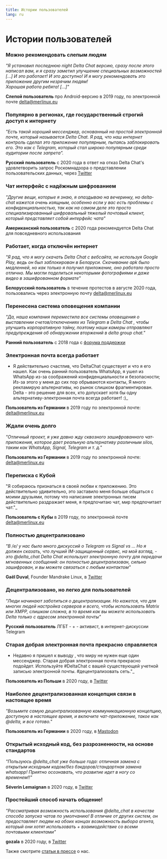 ```yaml
---
title: Истории пользователей
lang: ru
---
```


# Истории пользователей


### Можно рекомендовать слепым людям

_"Я установил последнюю night Delta Chat версию, сразу после этого написал вам,
и я сразу заметил улучшение специальных возможностей [...]
И это работает! И это доступно! И я могу рекомендовать это приложение другим незрячим людям!                                 
Хорошая работа ребята! [...]"_

**Слепой пользователь** про Android-версию в 2019 году, по электронной почте delta@merlinux.eu

### Популярно в регионах, где государственный строгий доступ к интернету

_"Есть такой хороший мессенджер, основанный на простой электронной почте, который называется Delta Chat. Я рад, что наш интернет контроль сделал это приложение популярным, пытаясь заблокировать его. Это как с Telegram, который стал широко популярным среди аудитории после запрета"._ 

**Русский пользователь** с 2020 года в ответ на отказ Delta Chat's удовлетворить запрос Роскомнадзора о представлении пользовательских данных, через [Twitter](https://twitter.com/Alex0s/status/1256841124427313153)

### Чат интерфейс с надёжным шифрованием

_"Другие вещи, которые я знаю, я опаздываю на вечеринку, но delta-chat кажется очень изящным, особенно если у вас есть проблемы с конфиденциальностью, так как на самом деле это просто специализированный шифровальный тяжелый почтовый клиент, который представляет собой интерфейс чата"_

**Американский пользователь** с 2020 года рекомендуется Delta Chat для повседневного использования

### Работает, когда отключён интернет

_"Я рад, что я могу скачать Delta Chat с вебсайта, не используя Google Play, ведь он был заблокирован в Беларуси. Скачивание apk было медленней, но как только я получил приложение, оно работало просто отлично. Мы могли поделиться некоторыми фотографиями и даже видео в зашифрованном формате"_ 

**Белорусский пользователь** в течение протестов в августе 2020 года, пользовались через электронную почту delta@merlinux.eu

### Перенесена система оповещения компании

_"Да, наша компания переместила
все системы оповещения о выставлении счетов/отключениях
из Telegram в Delta Chat
, чтобы улучшить корпоративную тайну,
поэтому наши камеры отправляют предупреждения об обнаружении вторжений
в delta group chat."_

**Ранний пользователь** с 2018 года с [форума поддержки](https://support.delta.chat/t/clear-chat-function/163/8)


### Электронная почта всегда работает

- Я действительно счастлив, что DeltaChat  существует и что я его нашел.
Как очень ранний пользователь WhatsApp, я ушел из WhatsApp из-за соображений конфиденциальности и безопасности;
Из-за этого у меня до сих пор обрываются контакты,
Я много рекламирую альтернативы, но рынок слишком фрагментирован.
Delta - это решение для всех, кто допускает хотя бы одну
альтернативу-электронная почта всегда работает! :)_

**Пользователь из Германии** в 2019 году по электронной почте: delta@merlinux.eu


### Ждали очень долго

_"Отличный проект, я уже давно
жду сквозного зашифрованного чат-приложения, которое дает реальную альтернативу
различным silos, таким как WhatsApp, Signal, Telegram и т. д."_

**Пользователь из Германии** в 2019 году по электронной почте: delta@merlinux.eu


### Переписка с Кубой

"Я собираюсь признаться в своей любви к приложению.
Это действительно удивительно, это заставило меня больше общаться с моими друзьями,
потому что написание электронных писем действительно раздражает меня, я предпочитаю чат, мир предпочитает чат."_

**Пользователь с Кубы** в 2019 году, по электронной почте delta@merlinux.eu


### Полностью децентрализовано

_"В /e/ у нас было много дискуссий о Telegram vs Signal vs ... 
Но я должен сказать, что лучший IM-защищенный сервис, на мой взгляд, - это @delta_chat
Delta Chat использует электронную почту для передачи мгновенных сообщений: 
он полностью децентрализован, сильно зашифрован, и вы можете связаться с любым контактом"_

**Gaël Duval**, Founder Mandrake Linux, в [Twitter](https://twitter.com/gael_duval/status/1122906779002777600)

### Децентрализовано, но легко для пользователей

_"Люди начинают заботиться о децентрализации. Но кажется, что для многих людей настройка серверов и всего, чтобы использовать Matrix или XMPP, слишком сложна, в то время как вы можете использовать Delta только с адресом электронной почты"_

**Русский пользователь** ЛГБТ - + - активист, в интернет-дискуссии Telegram

### Старая добрая электронная почта прекрасно справляется

- Недавно я пришел к выводу
, что миру не нужен еще один мессенджер.
Старая добрая электронная почта прекрасно подойдет.
Используйте #DeltaChat с вашей существующей учетной записью электронной почты. #децентрализовать сеть."_

**Пользователь из Польши** в 2020 году, в [Twitter](https://twitter.com/MichalNarecki/status/1280820973902745600)


### Наиболее децентрализованная концепция связи в настоящее время

_"Возьмите самую децентрализованную коммуникационную концепцию, доступную в настоящее
время, и включите чат-приложение, такое как @delta, и все готово."_

**Пользователь из Германии** в 2020 году, в [Mastodon](https://mastodon.bayern/@binaryflo85/103273050438673883)


### Открытый исходный код, без разрозненности, на основе стандартов

_"Пользуюсь @delta_chat уже больше года:
отличная замена с открытым исходным кодом/без бэкдоров/стандартная замена whatsapp!
Приятно осознавать, что развитие идет в ногу со временем!!"_

**Séverin Lemaignan** в 2020 году, в [Twitter](https://twitter.com/skadge/status/1276515066393878529)


### Простейший способ начать общение!

_"Рассматривая возможность использования @delta_chat в качестве способа запуска чатов по умолчанию!
В отличие от других систем, он предоставляет людям на обоих концах возможность выбора агента, который они хотят использовать +
взаимодействие со всеми почтовыми клиентами"_

**gozala** в 2020 году, в [Twitter](https://twitter.com/gozala/status/1281346020664729600)


Также смотрите [статьи в прессе](references) о нас.

